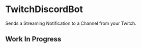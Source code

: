 # TwitchDiscordBot
Sends a Streaming Notification to a Channel from your Twitch.

## Work In Progress
